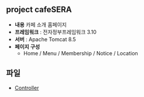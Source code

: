 ## project **cafeSERA**

+ **내용** 카페 소개 홈페이지
+ **프레임워크** : 전자정부프레임워크 3.10
+ **서버** : Apache Tomcat 8.5
+ **페이지 구성** 
   - Home / Menu / Membership / Notice / Location


## 파일
+ [Controller](project/src/main/java/main/web/SeraController)
   

